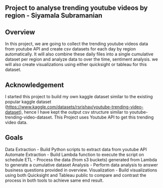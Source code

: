 ## Project to analyse trending youtube videos by region - Siyamala Subramanian

## Overview
In this project, we are going to collect the trending youtube videos data from youtube API and create csv datasets for each day by region automatically. It will also combine these daily files into a single cumulative dataset per region and analyze data to over the time, sentiment analysis. we will also create visualizations using either quicksight or tableau for this dataset.

## Acknowledgement
I started this project to build my own kaggle dataset similar to the existing popular kaggle dataset (https://www.kaggle.com/datasets/rsrishav/youtube-trending-video-dataset), hence I have kept the output csv structure similar to youtube-trending-video-dataset. This Project uses Youtube API to get this trending video data. 

## Goals
Data Extraction     - Build Python scripts to extract data from youtube API
Automate Extraction - Build Lambda function to execute the script on schedule
ETL                 - Process the data (from s3 buckets) generated from Lambda to generate a cumulative dataset
Analysis            - Perform data analysis to answer business questions provided in overview.
Visualization       - Build visualizations using both Quicksight and Tableau public to compare and contrast the process in both tools to achieve same end result.



